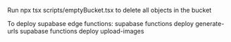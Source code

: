 Run npx tsx scripts/emptyBucket.tsx to delete all objects in the bucket

To deploy supabase edge functions:
supabase functions deploy generate-urls
supabase functions deploy upload-images
